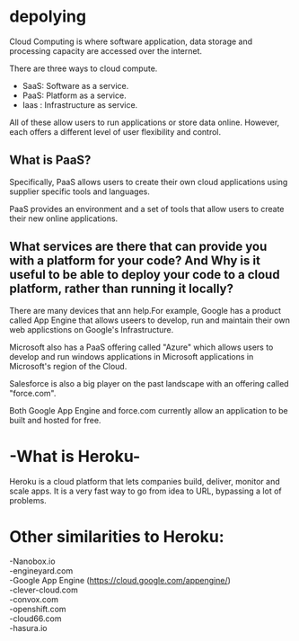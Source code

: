 # depolying
 Cloud Computing is where software application, data storage and processing capacity are accessed over the internet.

 There are three ways to cloud compute. 
   - SaaS: Software as a service.
   - PaaS: Platform as a service.
   - Iaas : Infrastructure as service.


All of these allow users to run applications or store data online. However, each offers a different level of user flexibility and control.



## What is PaaS?
Specifically, PaaS allows users to create their own cloud applications using supplier specific tools and languages.

 PaaS provides an environment and a set of tools that allow users to create their new online applications.
 

## What services are there that can provide you with a platform for your code? And Why is it useful to be able to deploy your code to a cloud platform, rather than running it locally?


There are many devices that ann help.For example, Google has a product called App Engine that allows useers to develop, run and maintain their own web applicstions on Google's Infrastructure. 


Microsoft also has a PaaS offering called "Azure" which allows users to develop and run windows applications in Microsoft applications in Microsoft's region of the Cloud.

Salesforce is also a big player on the past landscape with an offering called "force.com".

Both Google App Engine and force.com currently allow an application to be built and hosted for free.  

# -What is Heroku-
Heroku is a cloud platform that lets companies build, deliver, monitor and scale apps. It is a very fast way to go from idea to URL, bypassing a lot of problems.

# Other similarities to Heroku:
-Nanobox.io  
-engineyard.com  
-Google App Engine (https://cloud.google.com/appengine/)  
-clever-cloud.com  
-convox.com  
-openshift.com  
-cloud66.com  
-hasura.io  
